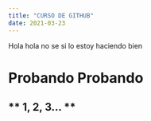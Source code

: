```yaml
---
title: "CURSO DE GITHUB"
date: 2021-03-23
---
```


Hola hola no se si lo estoy haciendo bien
# Probando Probando
## ** 1, 2, 3... **
